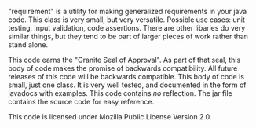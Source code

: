 "requirement" is a utility for making generalized requirements in your java code.
This class is very small, but very versatile.
Possible use cases: unit testing, input validation, code assertions.
There are other libaries do very similar things, but they tend to be part of larger pieces of
work rather than stand alone.

This code earns the "Granite Seal of Approval".   As part of that seal, this body of code
makes the promise of backwards compatibility.  All future releases of this code will be backwards compatible.
This body of code is small, just one class.  It is very well tested, and documented in the form
of javadocs with examples.  This code contains *no* reflection.
The jar file contains the source code for easy reference.

This code is licensed under Mozilla Public License Version 2.0.

